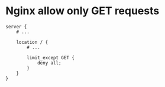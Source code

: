 # Nginx allow only GET requests

	server {
		# ...

		location / {
			# ...

			limit_except GET {
				deny all;
			}
		}
	}

